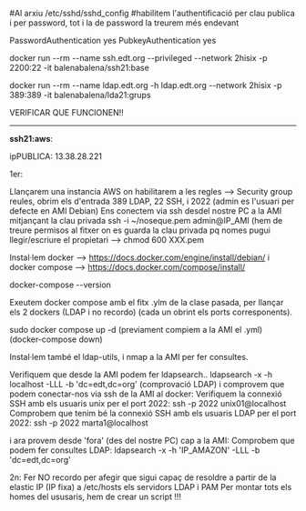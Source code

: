 

#Al arxiu /etc/sshd/sshd_config
#habilitem l'authentificació per clau publica i per password, tot i la de password la treurem més endevant

PasswordAuthentication yes
PubkeyAuthentication yes

docker run --rm --name ssh.edt.org  --privileged --network 2hisix -p 2200:22 -it balenabalena/ssh21:base

docker run --rm --name ldap.edt.org -h ldap.edt.org --network 2hisix -p 389:389 -it balenabalena/lda21:grups

VERIFICAR QUE FUNCIONEN!!

-----------------------------------

**ssh21:aws**:	

ipPUBLICA: 13.38.28.221


1er:

Llançarem una instancia AWS on habilitarem a les regles --> Security group reules, obrim  els d'entrada 389 LDAP, 22 SSH, i 2022 (admin es l'usuari per defecte en AMI Debian)
Ens conectem via ssh desdel nostre PC a la AMI mitjançant la clau privada ssh -i ~/noseque.pem admin@IP_AMI (hem de treure permisos al fitxer on es guarda la clau privada pq nomes pugui llegir/escriure el propietari -->  chmod 600 XXX.pem
 
Instal·lem docker --> https://docs.docker.com/engine/install/debian/
i docker compose  --> https://docs.docker.com/compose/install/

docker-compose --version
 
Exeutem docker compose amb el fitx .ylm de la clase pasada, per llançar els 2 dockers (LDAP i no recordo) (cada un obrint els ports corresponents).

sudo docker compose up -d (previament compiem a la AMI el .yml)
(docker-compose down)

Instal·lem també el ldap-utils, i nmap a la AMI per fer consultes.

Verifiquem que desde la AMI podem fer ldapsearch.. 
 ldapsearch -x -h localhost -LLL -b 'dc=edt,dc=org'
(comprovació LDAP) i comprovem que podem conectar-nos via ssh de la AMI al docker:
Verifiquem la connexió SSH amb els usuaris unix per el port 2022: ssh -p 2022 unix01@localhost
Comprobem que tenim bé la connexió SSH amb els usuaris LDAP per el port 2022: ssh -p 2022 marta1@localhost

i ara provem desde 'fora' (des del nostre PC) cap a la AMI:
	Comprobem que podem fer consultes LDAP: 
ldapsearch -x -h 'IP_AMAZON' -LLL -b 'dc=edt,dc=org'



2n:
Fer NO recordo per afegir que sigui capaç de resoldre a partir de la elastic IP (IP fixa) a  /etc/hosts els servidors LDAP i PAM
Per montar tots els homes del ususaris, hem de crear un script !!! 

